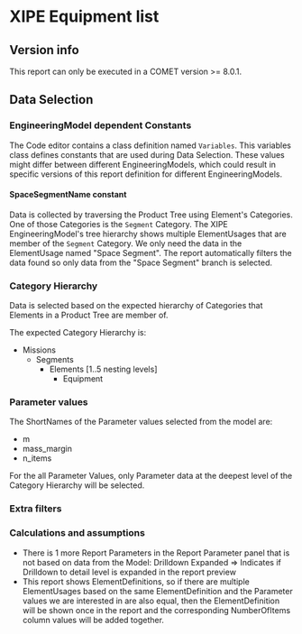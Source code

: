 # XIPE Equipment list

## Version info
This report can only be executed in a COMET version >= 8.0.1.
</br>

## Data Selection

### EngineeringModel dependent Constants
The Code editor contains a class definition named `Variables`.
This variables class defines constants that are used during Data Selection.
These values might differ between different EngineeringModels, which could result in specific versions of this report definition for different EngineeringModels.

#### SpaceSegmentName constant
Data is collected by traversing the Product Tree using Element's Categories.
One of those Categories is the `Segment` Category.
The XIPE EngineeringModel's tree hierarchy shows multiple ElementUsages that are member of the `Segment` Category.
We only need the data in the ElementUsage named "Space Segment".
The report automatically filters the data found so only data from the "Space Segment" branch is selected. 

### Category Hierarchy
Data is selected based on the expected hierarchy of Categories that Elements in a Product Tree are member of.

The expected Category Hierarchy is:

- Missions
  - Segments
    - Elements [1..5 nesting levels]
      - Equipment

### Parameter values
The ShortNames of the Parameter values selected from the model are:

- m
- mass_margin
- n_items

For the all Parameter Values, only Parameter data at the deepest level of the Category Hierarchy will be selected.

### Extra filters

### Calculations and assumptions
- There is 1 more Report Parameters in the Report Parameter panel that is not based on data from the Model: Drilldown Expanded => Indicates if Drilldown to detail level is expanded in the report preview
- This report shows ElementDefinitions, so if there are multiple ElementUsages based on the same ElementDefinition and the Parameter values we are interested in are also equal, then the ElementDefinition will be shown once in the report and the corresponding NumberOfItems column values will be added together.